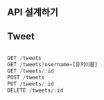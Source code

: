 ## API 설계하기

## Tweet

```js

GET /tweets
GET /tweets?username=[유저이름]
GET /tweets/:id
POST /tweets
PUT /tweets/:id
DELETE /tweets/:id

```
